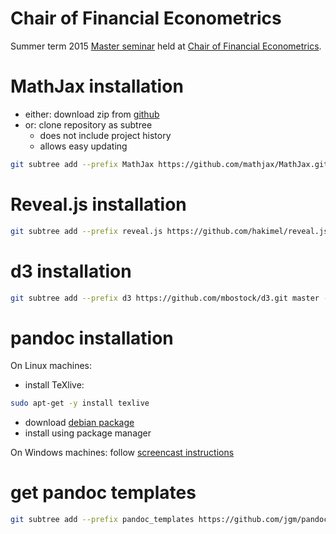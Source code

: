 # Chair of Financial Econometrics

Summer term 2015 [Master
seminar](http://www.finmetrics.statistik.uni-muenchen.de/studium_lehre/sommersemester_2015/seminar_ma_ss_2015/index.html)
held at [Chair of Financial
Econometrics](http://www.finmetrics.statistik.uni-muenchen.de/index.html).

# MathJax installation

- either: download zip from [github](https://github.com/mathjax/MathJax)
- or: clone repository as subtree 
  - does not include project history
  - allows easy updating

````sh
git subtree add --prefix MathJax https://github.com/mathjax/MathJax.git master --squash
````

# Reveal.js installation

````sh
git subtree add --prefix reveal.js https://github.com/hakimel/reveal.js.git master --squash
````

# d3 installation

````sh
git subtree add --prefix d3 https://github.com/mbostock/d3.git master --squash
````
# pandoc installation


On Linux machines:
- install TeXlive:
````sh
sudo apt-get -y install texlive
````
- download [debian
  package](https://github.com/jgm/pandoc/releases/download/1.13.2/pandoc-1.13.2-1-amd64.deb)
- install using package manager

On Windows machines: follow [screencast instructions](https://youtu.be/N9zVyggYeyU)

# get pandoc templates

````sh
git subtree add --prefix pandoc_templates https://github.com/jgm/pandoc-templates.git master --squash
````
